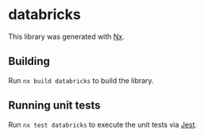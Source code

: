 # databricks

This library was generated with [Nx](https://nx.dev).

## Building

Run `nx build databricks` to build the library.

## Running unit tests

Run `nx test databricks` to execute the unit tests via [Jest](https://jestjs.io).
